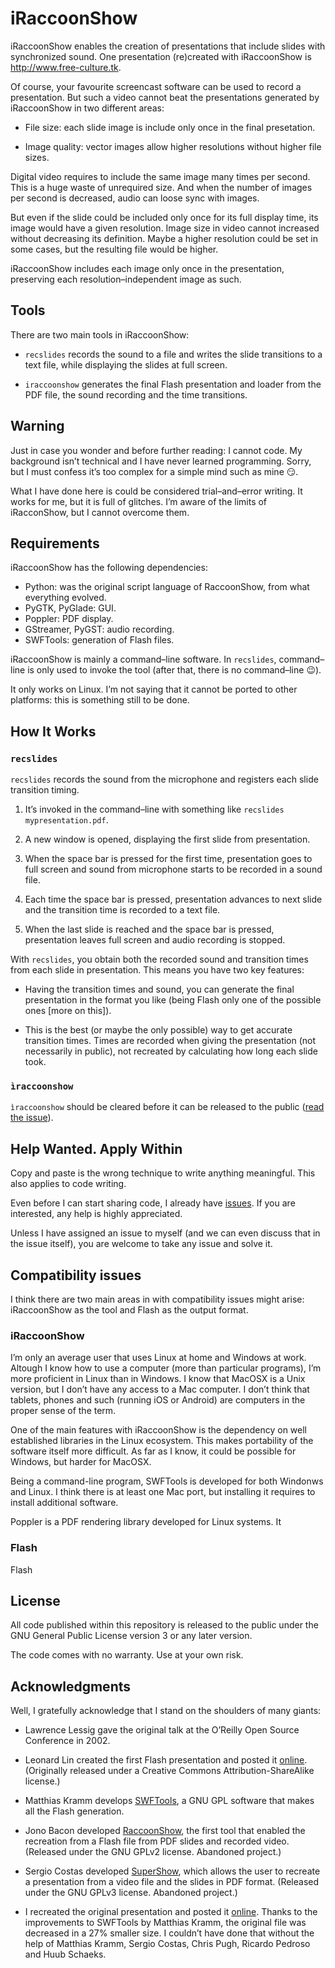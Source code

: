 # iRaccoonShow

iRaccoonShow enables the creation of presentations that include slides with synchronized sound. One presentation (re)created with iRaccoonShow is <http://www.free-culture.tk>.

Of course, your favourite screencast software can be used to record a presentation. But such a video cannot beat the presentations generated by iRaccoonShow in two different areas:

* File size: each slide image is include only once in the final presetation.

* Image quality: vector images allow higher resolutions without higher file sizes.

Digital video requires to include the same image many times per second. This is a huge waste of unrequired size. And when the number of images per second is decreased, audio can loose sync with images.

But even if the slide could be included only once for its full display time, its image would have a given resolution. Image size in video cannot increased without decreasing its definition. Maybe a higher resolution could be set in some cases, but the resulting file would be higher.

iRaccoonShow includes each image only once in the presentation, preserving each resolution–independent image as such.

## Tools

There are two main tools in iRaccoonShow:

* `recslides` records the sound to a file and writes the slide transitions to a text file, while displaying the slides at full screen.

* `iraccoonshow` generates the final Flash presentation and loader from the PDF file, the sound recording and the time transitions.

## Warning

Just in case you wonder and before further reading: I cannot code. My background isn’t technical and I have never learned programming. Sorry, but I must confess it’s too complex for a simple mind such as mine :smirk:.

What I have done here is could be considered trial–and–error writing. It works for me, but it is full of glitches. I’m aware of the limits of iRacconShow, but I cannot overcome them.

## Requirements

iRaccoonShow has the following dependencies:

* Python: was the original script language of RaccoonShow, from what everything evolved.
* PyGTK, PyGlade: GUI.
* Poppler: PDF display.
* GStreamer, PyGST: audio recording.
* SWFTools: generation of Flash files.

iRaccoonShow is mainly a command–line software. In `recslides`, command–line is only used to invoke the tool (after that, there is no command–line :wink:).

It only works on Linux. I’m not saying that it cannot be ported to other platforms: this is something still to be done.

## How It Works

### `recslides`

`recslides` records the sound from the microphone and registers each slide transition timing.

1. It’s invoked in the command–line with something like `recslides mypresentation.pdf`.

1. A new window is opened, displaying the first slide from presentation.

1. When the space bar is pressed for the first time, presentation goes to full screen and sound from microphone starts to be recorded in a sound file.

1. Each time the space bar is pressed, presentation advances to next slide and the transition time is recorded to a text file.

1. When the last slide is reached and the space bar is pressed, presentation leaves full screen and audio recording is stopped.

With `recslides`, you obtain both the recorded sound and transition times from each slide in presentation. This means you have two key features:

* Having the transition times and sound, you can generate the final presentation in the format you like (being Flash only one of the possible ones [more on this]).

* This is the best (or maybe the only possible) way to get accurate transition times. Times are recorded when giving the presentation (not necessarily in public), not recreated by calculating how long each slide took.

<!--- this is so simple stupid that it just works -->

### `ìraccoonshow`

`ìraccoonshow` should be cleared before it can be released to the public ([read the issue](https://github.com/ousia/iRaccoonShow/issues/1)).

## Help Wanted. Apply Within

Copy and paste is the wrong technique to write anything meaningful. This also applies to code writing.

Even before I can start sharing code, I already have [issues](https://github.com/ousia/iRaccoonShow/issues). If you are interested, any help is highly appreciated.

Unless I have assigned an issue to myself (and we can even discuss that in the issue itself), you are welcome to take any issue and solve it.

## Compatibility issues

I think there are two main areas in with compatibility issues might arise: iRaccoonShow as the tool and Flash as the output format.

### iRaccoonShow

I’m only an average user that uses Linux at home and Windows at work. Altough I know how to use a computer (more than particular programs), I’m more proficient in Linux than in Windows. I know that MacOSX is a Unix version, but I don’t have any access to a Mac computer. I don’t think that tablets, phones and such (running iOS or Android) are computers in the proper sense of the term.

One of the main features with iRaccoonShow is the dependency on well established libraries in the Linux ecosystem. This makes portability of the software itself more difficult. As far as I know, it could be possible for Windows, but harder for MacOSX.





Being a command-line program, SWFTools is developed for both Windonws and Linux. I think there is at least one Mac port, but installing it requires to install additional software.

Poppler is a PDF rendering library developed for Linux systems. It

### Flash

Flash

## License

All code published within this repository is released to the public under the GNU General Public License version 3 or any later version.

The code comes with no warranty. Use at your own risk.

## Acknowledgments

Well, I gratefully acknowledge that I stand on the shoulders of many giants:

* Lawrence Lessig gave the original talk at the O’Reilly Open Source Conference in 2002.

* Leonard Lin created the first Flash presentation and posted it [online](http://randomfoo.net/oscon/2002/lessig/). (Originally released under a Creative Commons Attribution-ShareAlike license.)

* Matthias Kramm develops [SWFTools](http://swftools.org/), a GNU GPL software that makes all the Flash generation.

* Jono Bacon developed [RaccoonShow](http://www.jonobacon.org/files/raccoonshow-0.6.tgz), the first tool that enabled the recreation from a Flash file  from PDF slides and recorded video. (Released under the GNU GPLv2 license. Abandoned project.)

* Sergio Costas developed [SuperShow](http://www.rastersoft.com/programas/supershow.html), which allows the user to recreate a presentation from a video file and the slides in PDF format. (Released under the GNU GPLv3 license. Abandoned project.)

* I recreated the original presentation and posted it [online](http://www.free-culture.tk). Thanks to the improvements to SWFTools by Matthias Kramm, the original file was decreased in a 27% smaller size. I couldn’t have done that without the help of Matthias Kramm, Sergio Costas, Chris Pugh, Ricardo Pedroso and Huub Schaeks.
